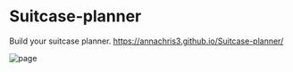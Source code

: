 # Suitcase-planner
Build your suitcase planner. 
https://annachris3.github.io/Suitcase-planner/

![page](https://user-images.githubusercontent.com/103139292/204913940-88230042-77f3-4b81-b3e7-9c5d856f465b.png)
